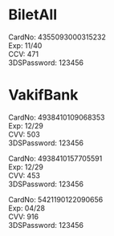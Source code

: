 # BiletAll

CardNo: 4355093000315232  
Exp: 11/40  
CCV: 471  
3DSPassword: 123456

# VakifBank

CardNo: 4938410109068353  
Exp: 12/29  
CVV: 503  
3DSPassword: 123456

CardNo: 4938410157705591  
Exp: 12/29  
CVV: 453  
3DSPassword: 123456

CardNo: 5421190122090656  
Exp: 04/28  
CVV: 916  
3DSPassword: 123456

